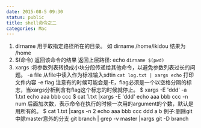 ```yaml
---
date: 2015-08-5 09:30
status: public
title: shell命令之二
categories: Mac
---
```

1. dirname 用于取指定路径所在的目录。
    如 dirname /home/ikidou   结果为 /home    
2. $(命令) 返回该命令的结果
    返回上层路径: echo `dirname $(pwd)`
3. xargs :将参数列表转换成小块分段传递给其他命令，以避免参数列表过长的问题。
-a file 从file中读入作为标准输入sdtin
`cat log.txt | xargs echo`  打印文件内容
-e flag 注意有的时候可能会是-E，flag必须是一个以空格分隔的标志，当xargs分析到含有flag这个标志的时候就停止。
    $ xargs -E 'ddd'  -a 1.txt echo
    aaa bbb ccc
    $ cat 1.txt |xargs -E 'ddd' echo
    aaa bbb ccc
-n num 后面加次数，表示命令在执行的时候一次用的argument的个数，默认是用所有的。
    $ cat 1.txt |xargs -n 2 echo
    aaa bbb
    ccc ddd
    a b
例子:删除git中除master意外的分支
git branch | grep -v master |xargs git -D branch 






